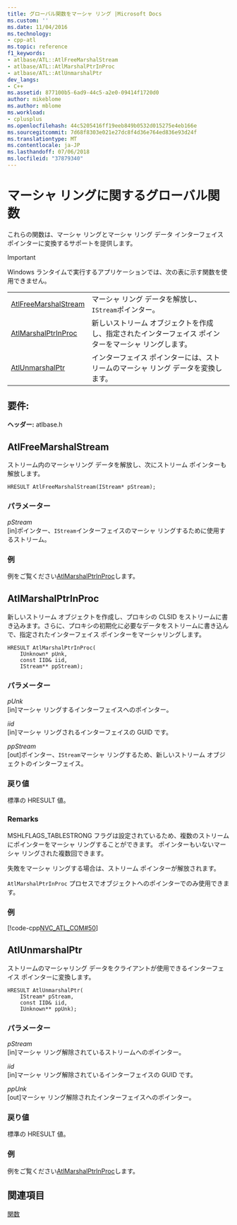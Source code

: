 ```yaml
---
title: グローバル関数をマーシャ リング |Microsoft Docs
ms.custom: ''
ms.date: 11/04/2016
ms.technology:
- cpp-atl
ms.topic: reference
f1_keywords:
- atlbase/ATL::AtlFreeMarshalStream
- atlbase/ATL::AtlMarshalPtrInProc
- atlbase/ATL::AtlUnmarshalPtr
dev_langs:
- C++
ms.assetid: 877100b5-6ad9-44c5-a2e0-09414f1720d0
author: mikeblome
ms.author: mblome
ms.workload:
- cplusplus
ms.openlocfilehash: 44c5205416ff19eeb849b0532d015275e4eb166e
ms.sourcegitcommit: 7d68f8303e021e27dc8f4d36e764ed836e93d24f
ms.translationtype: MT
ms.contentlocale: ja-JP
ms.lasthandoff: 07/06/2018
ms.locfileid: "37879340"
---
```

# <a name="marshaling-global-functions"></a>マーシャ リングに関するグローバル関数
これらの関数は、マーシャ リングとマーシャ リング データ インターフェイス ポインターに変換するサポートを提供します。  
  
> [!IMPORTANT]
>  Windows ランタイムで実行するアプリケーションでは、次の表に示す関数を使用できません。  
  
|||  
|-|-|  
|[AtlFreeMarshalStream](#atlfreemarshalstream)|マーシャ リング データを解放し、`IStream`ポインター。|  
|[AtlMarshalPtrInProc](#atlmarshalptrinproc)|新しいストリーム オブジェクトを作成し、指定されたインターフェイス ポインターをマーシャ リングします。|  
|[AtlUnmarshalPtr](#atlunmarshalptr)|インターフェイス ポインターには、ストリームのマーシャ リング データを変換します。|  

## <a name="requirements"></a>要件:
**ヘッダー:** atlbase.h
  
##  <a name="atlfreemarshalstream"></a>  AtlFreeMarshalStream  
 ストリーム内のマーシャリング データを解放し、次にストリーム ポインターも解放します。  

```
HRESULT AtlFreeMarshalStream(IStream* pStream);
```  
  
### <a name="parameters"></a>パラメーター  
 *pStream*  
 [in]ポインター、`IStream`インターフェイスのマーシャ リングするために使用するストリーム。  
  
### <a name="example"></a>例  
  例をご覧ください[AtlMarshalPtrInProc](#atlmarshalptrinproc)します。  
  
##  <a name="atlmarshalptrinproc"></a>  AtlMarshalPtrInProc  
 新しいストリーム オブジェクトを作成し、プロキシの CLSID をストリームに書き込みます。さらに、プロキシの初期化に必要なデータをストリームに書き込んで、指定されたインターフェイス ポインターをマーシャリングします。  
  
```
HRESULT AtlMarshalPtrInProc(
    IUnknown* pUnk,
    const IID& iid,
    IStream** ppStream);
```  
  
### <a name="parameters"></a>パラメーター  
 *pUnk*  
 [in]マーシャ リングするインターフェイスへのポインター。  
  
 *iid*  
 [in]マーシャ リングされるインターフェイスの GUID です。  
  
 *ppStream*  
 [out]ポインター、`IStream`マーシャ リングするため、新しいストリーム オブジェクトのインターフェイス。  
  
### <a name="return-value"></a>戻り値  
 標準の HRESULT 値。  
  
### <a name="remarks"></a>Remarks  
 MSHLFLAGS_TABLESTRONG フラグは設定されているため、複数のストリームにポインターをマーシャ リングすることができます。 ポインターもいないマーシャ リングされた複数回できます。  
  
 失敗をマーシャ リングする場合は、ストリーム ポインターが解放されます。  
  
 `AtlMarshalPtrInProc` プロセスでオブジェクトへのポインターでのみ使用できます。  
  
### <a name="example"></a>例  
 [!code-cpp[NVC_ATL_COM#50](../../atl/codesnippet/cpp/marshaling-global-functions_1.cpp)]  
  
##  <a name="atlunmarshalptr"></a>  AtlUnmarshalPtr  
 ストリームのマーシャリング データをクライアントが使用できるインターフェイス ポインターに変換します。  
   
```
HRESULT AtlUnmarshalPtr(
    IStream* pStream,
    const IID& iid,
    IUnknown** ppUnk);
```  
  
### <a name="parameters"></a>パラメーター  
 *pStream*  
 [in]マーシャ リング解除されているストリームへのポインター。  
  
 *iid*  
 [in]マーシャ リング解除されているインターフェイスの GUID です。  
  
 *ppUnk*  
 [out]マーシャ リング解除されたインターフェイスへのポインター。  
  
### <a name="return-value"></a>戻り値  
 標準の HRESULT 値。  
  
### <a name="example"></a>例  
  例をご覧ください[AtlMarshalPtrInProc](#atlmarshalptrinproc)します。  
  
## <a name="see-also"></a>関連項目  
 [関数](../../atl/reference/atl-functions.md)
